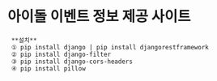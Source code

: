 # 아이돌 이벤트 정보 제공 사이트

     **설치**
     ① pip install django | pip install djangorestframework
     ② pip install django-filter
     ③ pip install django-cors-headers
     ④ pip install pillow
     
